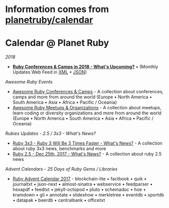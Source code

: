 # Information comes from [planetruby/calendar](https://github.com/planetruby/calendar)
# Calendar @ Planet Ruby

_2018_

- [**Ruby Conferences & Camps in 2018 - What's Upcoming?**](2018.md) • (Monthly Updates Web Feed in [XML](https://planetruby.github.io/calendar/feed.xml) • [JSON](https://planetruby.github.io/calendar/feed.json))


_Awesome Ruby Events_

- [Awesome Ruby Conferences & Camps](conferences) - A collection about conferences, camps and more from around the world (Europe • North America • South America • Asia • Africa • Pacific / Oceania)
- [Awesome Ruby Meetups & Organizations](meetups) - A collection about meetups, learn coding or diversity organizations and more from around the world (Europe • North America • South America • Asia • Africa • Pacific / Oceania)


_Rubies Updates - 2.5 / 3x3 - What's News?_

- [Ruby 3x3 - Ruby 3 Will Be 3 Times Faster - What's News?](ruby3x3.md) - A collection about ruby 3x3 news, benchmarks and more
- [Ruby 2.5 - Dec 25th, 2017 - What's News?](ruby25.md) - A collection about ruby 2.5 news


_Advent Calendars - 25 Days of Ruby Gems / Libraries_

- [Ruby Advent Calendar 2017](advent2017) - blockchain-lite • factbook • quik • journaltxt • json-next • almost-sinatra •  webservice • feedparser • hexapdf •  feedtxt • jekyll-octopod • pluto • schemadoc • hoe • kramdown • gli • annotate • slideshow • merkletree • eventdb • sportdb • datapak • beerdb • centralbank • officetxt

